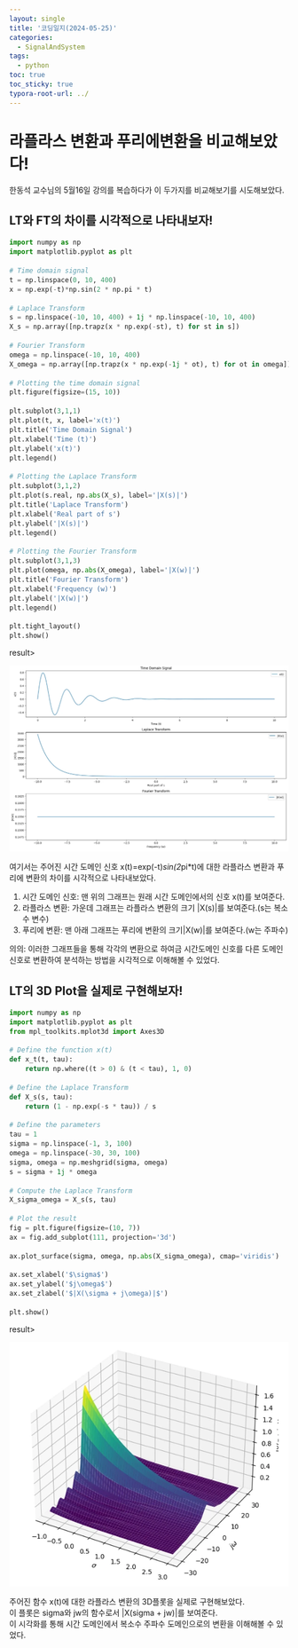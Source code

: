 ```yaml
---
layout: single
title: '코딩일지(2024-05-25)'
categories:
  - SignalAndSystem
tags:
  - python
toc: true
toc_sticky: true
typora-root-url: ../
---
```








# 라플라스 변환과 푸리에변환을 비교해보았다!

한동석 교수님의 5월16일 강의를 복습하다가 이 두가지를 비교해보기를 시도해보았다.





## LT와 FT의 차이를 시각적으로 나타내보자!

```python
import numpy as np
import matplotlib.pyplot as plt

# Time domain signal
t = np.linspace(0, 10, 400)
x = np.exp(-t)*np.sin(2 * np.pi * t)

# Laplace Transform
s = np.linspace(-10, 10, 400) + 1j * np.linspace(-10, 10, 400)
X_s = np.array([np.trapz(x * np.exp(-st), t) for st in s])

# Fourier Transform
omega = np.linspace(-10, 10, 400)
X_omega = np.array([np.trapz(x * np.exp(-1j * ot), t) for ot in omega])

# Plotting the time domain signal
plt.figure(figsize=(15, 10))

plt.subplot(3,1,1)
plt.plot(t, x, label='x(t)')
plt.title('Time Domain Signal')
plt.xlabel('Time (t)')
plt.ylabel('x(t)')
plt.legend()

# Plotting the Laplace Transform
plt.subplot(3,1,2)
plt.plot(s.real, np.abs(X_s), label='|X(s)|')
plt.title('Laplace Transform')
plt.xlabel('Real part of s')
plt.ylabel('|X(s)|')
plt.legend()

# Plotting the Fourier Transform
plt.subplot(3,1,3)
plt.plot(omega, np.abs(X_omega), label='|X(w)|')
plt.title('Fourier Transform')
plt.xlabel('Frequency (w)')
plt.ylabel('|X(w)|')
plt.legend()

plt.tight_layout()
plt.show()
```

result>

![brave_MzajAk7JFl](/images/2024-05-25-codinglog(96)/brave_MzajAk7JFl.webp)

여기서는 주어진 시간 도메인 신호 x(t)=exp(-t)*sin(2*pi*t)에 대한 라플라스 변환과 푸리에 변환의 차이를 시각적으로 나타내보았다.

1. 시간 도메인 신호: 맨 위의 그래프는 원래 시간 도메인에서의 신호 x(t)를 보여준다.
2. 라플라스 변환: 가운데 그래프는 라플라스 변환의 크기 |X(s)|를 보여준다.(s는 복소수 변수)
3. 푸리에 변환: 맨 아래 그래프는 푸리에 변환의 크기|X(w)|를 보여준다.(w는 주파수)

의의: 이러한 그래프들을 통해 각각의 변환으로 하여금 시간도메인 신호를 다른 도메인 신호로 변환하여 분석하는 방법을 시각적으로 이해해볼 수 있었다.





## LT의 3D Plot을 실제로 구현해보자!

```python
import numpy as np
import matplotlib.pyplot as plt
from mpl_toolkits.mplot3d import Axes3D

# Define the function x(t)
def x_t(t, tau):
    return np.where((t > 0) & (t < tau), 1, 0)

# Define the Laplace Transform
def X_s(s, tau):
    return (1 - np.exp(-s * tau)) / s

# Define the parameters
tau = 1
sigma = np.linspace(-1, 3, 100)
omega = np.linspace(-30, 30, 100)
sigma, omega = np.meshgrid(sigma, omega)
s = sigma + 1j * omega

# Compute the Laplace Transform
X_sigma_omega = X_s(s, tau)

# Plot the result
fig = plt.figure(figsize=(10, 7))
ax = fig.add_subplot(111, projection='3d')

ax.plot_surface(sigma, omega, np.abs(X_sigma_omega), cmap='viridis')

ax.set_xlabel('$\sigma$')
ax.set_ylabel('$j\omega$')
ax.set_zlabel('$|X(\sigma + j\omega)|$')

plt.show()
```

result>

![brave_zn79dUAGty](/images/2024-05-25-codinglog(96)/brave_zn79dUAGty.webp)

주어진 함수 x(t)에 대한 라플라스 변환의 3D플롯을 실제로 구현해보았다.<br>
이 플롯은 sigma와 jw의 함수로서 |X(sigma + jw)|를 보여준다.<br>
이 시각화를 통해 시간 도메인에서 복소수 주파수 도메인으로의 변환을 이해해볼 수 있었다.



